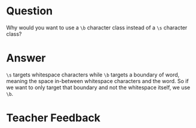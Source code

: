 # Question
Why would you want to use a `\b` character class instead of a `\s` character class?

# Answer
`\s` targets whitespace characters while `\b` targets a boundary of word, meaning the space in-between whitespace characters and the word. So if we want to only target that boundary and not the whitespace itself, we use `\b`.

# Teacher Feedback